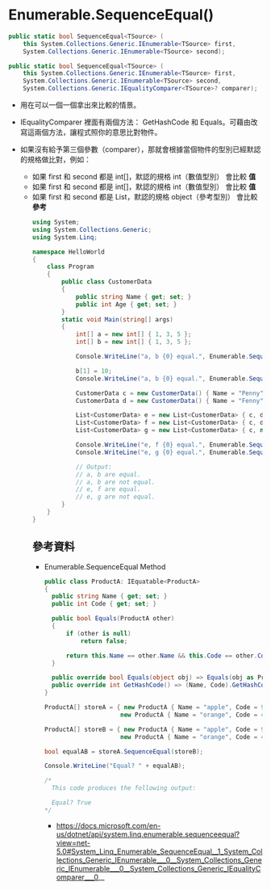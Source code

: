 # Enumerable.SequenceEqual()

```cs
public static bool SequenceEqual<TSource> (
    this System.Collections.Generic.IEnumerable<TSource> first, 
    System.Collections.Generic.IEnumerable<TSource> second);
```

```cs
public static bool SequenceEqual<TSource> (
    this System.Collections.Generic.IEnumerable<TSource> first, 
    System.Collections.Generic.IEnumerable<TSource> second, 
    System.Collections.Generic.IEqualityComparer<TSource>? comparer);
```

* 用在可以一個一個拿出來比較的情景。

* IEqualityComparer 裡面有兩個方法： GetHashCode 和 Equals。可藉由改寫這兩個方法，讓程式照你的意思比對物件。

* 如果沒有給予第三個參數（comparer），那就會根據當個物件的型別已經默認的規格做比對，例如：
  * 如果 first 和 second 都是 int[]，默認的規格 int（數值型別） 會比較 **值**
  * 如果 first 和 second 都是 int[]，默認的規格 int（數值型別） 會比較 **值**
  * 如果 first 和 second 都是 List<object>，默認的規格 object（參考型別） 會比較 **參考**


```cs
using System;
using System.Collections.Generic;
using System.Linq;

namespace HelloWorld
{
    class Program
    {
        public class CustomerData
        {
            public string Name { get; set; }
            public int Age { get; set; }
        }
        static void Main(string[] args)
        {
            int[] a = new int[] { 1, 3, 5 };
            int[] b = new int[] { 1, 3, 5 };

            Console.WriteLine("a, b {0} equal.", Enumerable.SequenceEqual(a, b) ? "are" : "are not");

            b[1] = 10;
            Console.WriteLine("a, b {0} equal.", Enumerable.SequenceEqual(a, b) ? "are" : "are not");

            CustomerData c = new CustomerData() { Name = "Penny", Age = 88 };
            CustomerData d = new CustomerData() { Name = "Fenny", Age = 99 };

            List<CustomerData> e = new List<CustomerData> { c, d };
            List<CustomerData> f = new List<CustomerData> { c, d };
            List<CustomerData> g = new List<CustomerData> { c, new CustomerData { Name = "Fenny", Age = 99 } };

            Console.WriteLine("e, f {0} equal.", Enumerable.SequenceEqual(e, f) ? "are" : "are not");
            Console.WriteLine("e, g {0} equal.", Enumerable.SequenceEqual(e, g) ? "are" : "are not");

            // Output:
            // a, b are equal.
            // a, b are not equal.
            // e, f are equal.
            // e, g are not equal.
        }
    }
}
```

## 參考資料

* Enumerable.SequenceEqual Method
  ```cs
  public class ProductA: IEquatable<ProductA>
  {
    public string Name { get; set; }
    public int Code { get; set; }

    public bool Equals(ProductA other)
    {
        if (other is null)
            return false;

        return this.Name == other.Name && this.Code == other.Code;
    }

    public override bool Equals(object obj) => Equals(obj as ProductA);
    public override int GetHashCode() => (Name, Code).GetHashCode();
  }
  ```
  ```cs
  ProductA[] storeA = { new ProductA { Name = "apple", Code = 9 },
                       new ProductA { Name = "orange", Code = 4 } };

  ProductA[] storeB = { new ProductA { Name = "apple", Code = 9 },
                       new ProductA { Name = "orange", Code = 4 } };

  bool equalAB = storeA.SequenceEqual(storeB);

  Console.WriteLine("Equal? " + equalAB);

  /*
    This code produces the following output:

    Equal? True
  */
  ```

  * https://docs.microsoft.com/en-us/dotnet/api/system.linq.enumerable.sequenceequal?view=net-5.0#System_Linq_Enumerable_SequenceEqual__1_System_Collections_Generic_IEnumerable___0__System_Collections_Generic_IEnumerable___0__System_Collections_Generic_IEqualityComparer___0__

